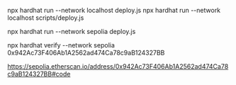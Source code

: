 npx hardhat run --network localhost deploy.js
npx hardhat run --network localhost scripts/deploy.js

npx hardhat run --network sepolia deploy.js

npx hardhat verify --network sepolia 0x942Ac73F406Ab1A2562ad474Ca78c9aB124327BB

https://sepolia.etherscan.io/address/0x942Ac73F406Ab1A2562ad474Ca78c9aB124327BB#code
